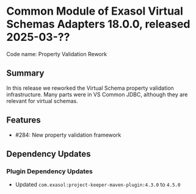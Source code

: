 # Common Module of Exasol Virtual Schemas Adapters 18.0.0, released 2025-03-??

Code name: Property Validation Rework

## Summary

In this release we reworked the Virtual Schema property validation infrastructure. Many parts were in VS Common JDBC, although they are relevant for virtual schemas.

## Features

* #284: New property validation framework

## Dependency Updates

### Plugin Dependency Updates

* Updated `com.exasol:project-keeper-maven-plugin:4.3.0` to `4.5.0`
